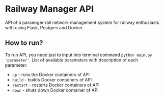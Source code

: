 # Railway Manager API
API of a passenger rail network management system for railway enthusiasts with using Flask, Postgres and Docker.

## How to run?
To run API, you need just to input into terminal command `python main.py 'parameter'`. List of available parameters with description of each parameter:
- `up` - runs the Docker containers of API
- `build` - builds Docker containers of API
- `restart` - restarts Docker containers of API
- `down` - shuts down Docker container of API